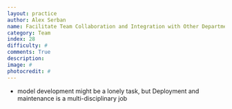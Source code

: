 ```yaml
---
layout: practice
author: Alex Serban
name: Facilitate Team Collaboration and Integration with Other Departments
category: Team
index: 28
difficulty: #
comments: True
description:
image: #
photocredit: #
---
```



- model development might be a lonely task, but Deployment and maintenance is a multi-disciplinary job
